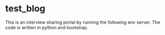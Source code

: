 # test_blog
This is an interview sharing portal by running the following env server. The code is written in python and bootstrap.
